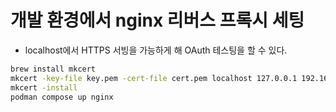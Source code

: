 # 개발 환경에서 nginx 리버스 프록시 세팅

- localhost에서 HTTPS 서빙을 가능하게 해 OAuth 테스팅을 할 수 있다.

```sh
brew install mkcert
mkcert -key-file key.pem -cert-file cert.pem localhost 127.0.0.1 192.168.0.1 127.0.0.1.nip.io
mkcert -install
podman compose up nginx
```
